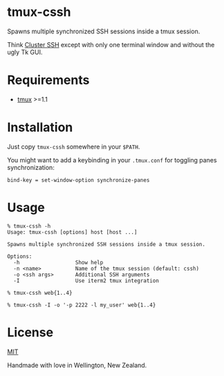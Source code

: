 # tmux-cssh

Spawns multiple synchronized SSH sessions inside a tmux session.

Think [Cluster SSH](https://github.com/duncs/clusterssh) except with only one terminal window and without the ugly Tk GUI.

# Requirements

- [tmux](https://tmux.github.io/) >=1.1

# Installation

Just copy `tmux-cssh` somewhere in your `$PATH`.

You might want to add a keybinding in your `.tmux.conf` for toggling panes synchronization:
```
bind-key = set-window-option synchronize-panes
```

# Usage

```
% tmux-cssh -h
Usage: tmux-cssh [options] host [host ...]

Spawns multiple synchronized SSH sessions inside a tmux session.

Options:
  -h                  Show help
  -n <name>           Name of the tmux session (default: cssh)
  -o <ssh args>       Additional SSH arguments
  -I                  Use iterm2 tmux integration

% tmux-cssh web{1..4}

% tmux-cssh -I -o '-p 2222 -l my_user' web{1..4}
```

# License

[MIT](LICENSE.md)

Handmade with love in Wellington, New Zealand.

